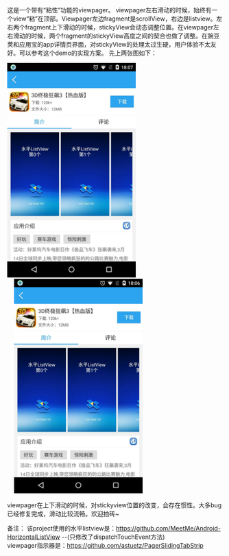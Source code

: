 这是一个带有“粘性”功能的viewpager。
viewpager左右滑动的时候，始终有一个view“粘”在顶部。Viewpager左边fragment是scrollView，右边是listview。左右两个fragment上下滑动的时候，stickyView会动态调整位置。在viewpager左右滑动的时候，两个fragment的stickyView高度之间的契合也做了调整。在豌豆荚和应用宝的app详情页界面，对stickyView的处理太过生硬，用户体验不太友好。可以参考这个demo的实现方案。
先上两张图如下：


<td>
  <img src="screen2.jpg" width="300" height="500" />
  <img src="screen1.jpg" width="300" height="500" style="margin-left:16px" />
</td>

viewpager在上下滑动的时候，对stickyview位置的改变，会存在惯性。大多bug已经修复完成，滑动比较流畅。欢迎拍砖~

备注：
该project使用的水平listview是：https://github.com/MeetMe/Android-HorizontalListView --(只修改了dispatchTouchEvent方法)<br/>
viewpager指示器是：https://github.com/astuetz/PagerSlidingTabStrip
